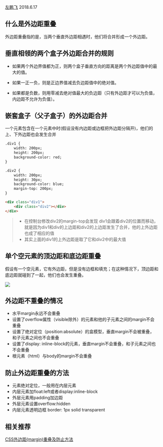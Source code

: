 
[左鹏飞](https://github.com/zuopf769) 2018.6.17

## 什么是外边距重叠

外边距重叠指的是，当两个垂直外边距相遇时，他们将合并形成一个外边距。


## 垂直相领的两个盒子外边距合并的规则

+ 如果两个外边界值都为正，则两个盒子垂直方向的距离是两个外边距值中的最大的值。

+ 如果一正一负，则是正边界值减去负边距值中的绝对值。

+ 如果都是负数，则用零减去绝对值最大的负边距（只有外边距才可以为负值，内边距不允许为负值）。


## 嵌套盒子（父子盒子）的外边距合并

一个元素包含在一个元素中时(假设没有内边距或边框把外边距分隔开)，他们的上、下外边距也会发生合并

```html
.div1 {
	width: 200px;
	height: 200px;
	background-color: red;
}

.div2 {
	width: 200px;
	height: 30px;
	background-color: blue;
	margin-top: 200px;
}

<div class="div1">
	<div class="div2"></div>
</div>
```
> + 在控制台修改div2的margin-top会发现 div1会跟着div2的位置而移动，就是因为div1和div的上边距和div2的上边距发生了合并，他的上外边距也成了相应的值
> + 其实上面的div1的上外边距是取了它和div2中的最大值


## 单个空元素的顶边距和底边距重叠

假设有一个空元素，它有外边距，但是没有边框和填充；在这种情况下，顶边距和底边距就碰到了一起，他们也会发生重叠。

![](https://github.com/zuopf769/notebook/blob/master/fe/%E4%BB%80%E4%B9%88%E6%98%AF%E5%A4%96%E8%BE%B9%E8%B7%9D%E9%87%8D%E5%8F%A0%EF%BC%9F%E9%87%8D%E5%8F%A0%E7%9A%84%E7%BB%93%E6%9E%9C%E6%98%AF%E4%BB%80%E4%B9%88%EF%BC%9F/1529219277351.jpg)

## 外边距不重叠的情况


+ 水平margin永远不会重叠
+ 设置了overflow属性（visible除外）的元素和他的子元素之间的margin不会重叠
+ 设置了绝对定位（position:absolute）的盒模型，垂直margin不会被重叠，和子元素之间也不会重叠
+ 设置了display: inline-block的元素，垂直margin不会重叠，和子元素之间也不会重叠
+ 根元素（html）与body的margin不会重叠


## 防止外边距重叠的方法

+ 元素绝对定位，一般用在内层元素
+ 内层元素加float:left或者display:inline-block
+ 外层元素用padding加边距
+ 外层元素设置overflow:hidden
+ 内层元素透明边框 border: 1px solid transparent



##  相关推荐

[CSS外边距(margin)重叠及防止方法](https://github.com/zuopf769/notebook/tree/master/fe/CSS%E5%A4%96%E8%BE%B9%E8%B7%9D(margin)%E9%87%8D%E5%8F%A0%E5%8F%8A%E9%98%B2%E6%AD%A2%E6%96%B9%E6%B3%95)













